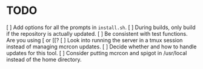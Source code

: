 # TODO
[ ] Add options for all the prompts in `install.sh`.
[ ] During builds, only build if the repository is actually updated.
[ ] Be consistent with test functions. Are you using [ or [[?
[ ] Look into running the server in a tmux session instead of managing mcrcon updates.
[ ] Decide whether and how to handle updates for this tool.
[ ] Consider putting mcrcon and spigot in /usr/local instead of the home directory.
